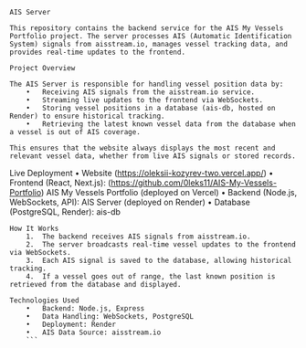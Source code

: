 ```
AIS Server

This repository contains the backend service for the AIS My Vessels Portfolio project. The server processes AIS (Automatic Identification System) signals from aisstream.io, manages vessel tracking data, and provides real-time updates to the frontend.

Project Overview

The AIS Server is responsible for handling vessel position data by:
	•	Receiving AIS signals from the aisstream.io service.
	•	Streaming live updates to the frontend via WebSockets.
	•	Storing vessel positions in a database (ais-db, hosted on Render) to ensure historical tracking.
	•	Retrieving the latest known vessel data from the database when a vessel is out of AIS coverage.

This ensures that the website always displays the most recent and relevant vessel data, whether from live AIS signals or stored records.
```

Live Deployment
• Website (https://oleksii-kozyrev-two.vercel.app/)
• Frontend (React, Next.js): (https://github.com/0leks11/AIS-My-Vessels-Portfolio) AIS My Vessels Portfolio (deployed on Vercel)
• Backend (Node.js, WebSockets, API): AIS Server (deployed on Render)
• Database (PostgreSQL, Render): ais-db

````
How It Works
	1.	The backend receives AIS signals from aisstream.io.
	2.	The server broadcasts real-time vessel updates to the frontend via WebSockets.
	3.	Each AIS signal is saved to the database, allowing historical tracking.
	4.	If a vessel goes out of range, the last known position is retrieved from the database and displayed.

Technologies Used
	•	Backend: Node.js, Express
	•	Data Handling: WebSockets, PostgreSQL
	•	Deployment: Render
	•	AIS Data Source: aisstream.io
    ```
````
